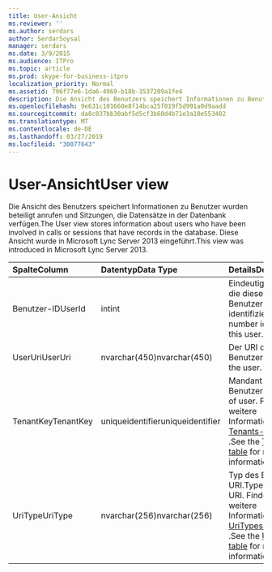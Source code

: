 ```yaml
---
title: User-Ansicht
ms.reviewer: ''
ms.author: serdars
author: SerdarSoysal
manager: serdars
ms.date: 3/9/2015
ms.audience: ITPro
ms.topic: article
ms.prod: skype-for-business-itpro
localization_priority: Normal
ms.assetid: 796f77e6-1da6-4969-b18b-3537209a1fe4
description: Die Ansicht des Benutzers speichert Informationen zu Benutzer wurden beteiligt anrufen und Sitzungen, die Datensätze in der Datenbank verfügen. Diese Ansicht wurde in Microsoft Lync Server 2013 eingeführt.
ms.openlocfilehash: 9e631c101660e8f14bca25f019f5d991a0d9aadd
ms.sourcegitcommit: da8c037bb30abf5d5cf3b60d4b71e3a10e553402
ms.translationtype: MT
ms.contentlocale: de-DE
ms.lasthandoff: 03/27/2019
ms.locfileid: "30877643"
---
```

# <a name="user-view"></a><span data-ttu-id="b57c1-104">User-Ansicht</span><span class="sxs-lookup"><span data-stu-id="b57c1-104">User view</span></span>
 
<span data-ttu-id="b57c1-105">Die Ansicht des Benutzers speichert Informationen zu Benutzer wurden beteiligt anrufen und Sitzungen, die Datensätze in der Datenbank verfügen.</span><span class="sxs-lookup"><span data-stu-id="b57c1-105">The User view stores information about users who have been involved in calls or sessions that have records in the database.</span></span> <span data-ttu-id="b57c1-106">Diese Ansicht wurde in Microsoft Lync Server 2013 eingeführt.</span><span class="sxs-lookup"><span data-stu-id="b57c1-106">This view was introduced in Microsoft Lync Server 2013.</span></span>
  
|<span data-ttu-id="b57c1-107">**Spalte**</span><span class="sxs-lookup"><span data-stu-id="b57c1-107">**Column**</span></span>|<span data-ttu-id="b57c1-108">**Datentyp**</span><span class="sxs-lookup"><span data-stu-id="b57c1-108">**Data Type**</span></span>|<span data-ttu-id="b57c1-109">**Details**</span><span class="sxs-lookup"><span data-stu-id="b57c1-109">**Details**</span></span>|
|:-----|:-----|:-----|
|<span data-ttu-id="b57c1-110">Benutzer-ID</span><span class="sxs-lookup"><span data-stu-id="b57c1-110">UserId</span></span>  <br/> |<span data-ttu-id="b57c1-111">int</span><span class="sxs-lookup"><span data-stu-id="b57c1-111">int</span></span>  <br/> |<span data-ttu-id="b57c1-112">Eindeutige Zahl, die diesen Benutzer identifiziert.</span><span class="sxs-lookup"><span data-stu-id="b57c1-112">Unique number identifying this user.</span></span>  <br/> |
|<span data-ttu-id="b57c1-113">UserUri</span><span class="sxs-lookup"><span data-stu-id="b57c1-113">UserUri</span></span>  <br/> |<span data-ttu-id="b57c1-114">nvarchar(450)</span><span class="sxs-lookup"><span data-stu-id="b57c1-114">nvarchar(450)</span></span>  <br/> |<span data-ttu-id="b57c1-115">Der URI des Benutzers.</span><span class="sxs-lookup"><span data-stu-id="b57c1-115">Uri of the user.</span></span>  <br/> |
|<span data-ttu-id="b57c1-116">TenantKey</span><span class="sxs-lookup"><span data-stu-id="b57c1-116">TenantKey</span></span>  <br/> |<span data-ttu-id="b57c1-117">uniqueidentifier</span><span class="sxs-lookup"><span data-stu-id="b57c1-117">uniqueidentifier</span></span>  <br/> |<span data-ttu-id="b57c1-118">Mandant des Benutzers.</span><span class="sxs-lookup"><span data-stu-id="b57c1-118">Tenant of user.</span></span> <span data-ttu-id="b57c1-119">Finden Sie weitere Informationen der [Tenants-Tabelle](tenants.md) .</span><span class="sxs-lookup"><span data-stu-id="b57c1-119">See the [Tenants table](tenants.md) for more information.</span></span> <br/> |
|<span data-ttu-id="b57c1-120">UriType</span><span class="sxs-lookup"><span data-stu-id="b57c1-120">UriType</span></span>  <br/> |<span data-ttu-id="b57c1-121">nvarchar(256)</span><span class="sxs-lookup"><span data-stu-id="b57c1-121">nvarchar(256)</span></span>  <br/> |<span data-ttu-id="b57c1-122">Typ des Benutzer-URI.</span><span class="sxs-lookup"><span data-stu-id="b57c1-122">Type of user URI.</span></span> <span data-ttu-id="b57c1-123">Finden Sie weitere Informationen der [UriTypes-Tabelle](uritypes.md) .</span><span class="sxs-lookup"><span data-stu-id="b57c1-123">See the [UriTypes table](uritypes.md) for more information.</span></span> <br/> |
   

